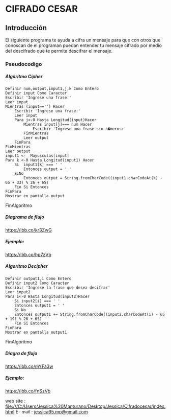 # **CIFRADO CESAR**
## Introducción
El siguiente programa te ayuda a cifra un mensaje para que con otros que conoscan de el programan puedan entender tu mensaje cifrado por medio del descifrado que te permite descifrar el mensaje.

### Pseudocodigo


##### Algoritmo Cipher

	Definir num,output,input1,j,k Como Entero
	Definir input Como Caracter
	Escribir 'Ingrese una frase:'
	Leer input
	Mientras (input=='') Hacer
		Escribir 'Ingrese una frase:'
		Leer input
		Para j<-0 Hasta Longitud(input)Hacer
			Mientras input[j]=== num Hacer
				Escribir 'Ingrese una frase sin n�meros:'
			FinMientras
			Leer output
		FinPara
	FinMientras
	Leer output
	input1 <-  Mayusculas[input]
	Para k <-0 Hasta Longitud(input1) Hacer
		Si  input1[k] === ' '
			Entonces output = ' '
		SiNo
			Entonces output = String.fromCharCode((input1.charCodeAt(k) - 65 + 33) % 26 + 65)
		Fin Si Entonces
	FinPara
	Mostrar en pantalla output
  FinAlgoritmo

##### Diagrama de flujo
<https://ibb.co/kr3ZwG>

##### Ejemplo:
<https://ibb.co/hp7zVb>

##### Algoritmo Decipher

	Definir output1,i Como Entero
	Definir input2 Como Caracter
	Escribir 'Ingrese la frase que desea decifrar'
	Leer input2
	Para i<-0 Hasta Longitud(input2)Hacer
		Si input2[i] === ' '
		Entonces output1 = ' '
		Si No
		Entonces output1 += String.fromCharCode((input2.charCodeAt(i) - 65 + 19) % 26 + 65)
		Fin Si Entonces
	FinPara
	Mostrar en pantalla output1
  FinAlgoritmo

##### Diagra de flujo
<https://ibb.co/mYFa3w>

##### Ejemplo:
<https://ibb.co/fnSzVb>

web site : <file:///C:/Users/Jessica%20Manturano/Desktop/Jessica/Cifradocesar/index.html>
E- mail : <jessica95.mp@gmail.com>
